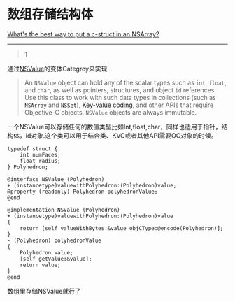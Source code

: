 # 数组存储结构体
[What's the best way to put a c-struct in an NSArray?](https://stackoverflow.com/questions/4516991/whats-the-best-way-to-put-a-c-struct-in-an-nsarray)

___



> 1

通过[NSValue](https://developer.apple.com/documentation/foundation/nsvalue)的变体Categroy来实现

> An `NSValue` object can hold any of the scalar types such as `int`, `float`, and `char`, as well as pointers, structures, and object `id` references. Use this class to work with such data types in collections (such as [`NSArray`](https://developer.apple.com/documentation/foundation/nsarray) and [`NSSet`](https://developer.apple.com/documentation/foundation/nsset)), [Key-value coding](https://developer.apple.com/library/content/documentation/General/Conceptual/DevPedia-CocoaCore/KeyValueCoding.html#//apple_ref/doc/uid/TP40008195-CH25), and other APIs that require Objective-C objects. `NSValue` objects are always immutable.

一个NSValue可以存储任何的数值类型比如Int,float,char，同样也适用于指针，结构体，id对象.这个类可以用于结合类、KVC或者其他API需要OC对象的时候。

```objc
typedef struct {
    int numFaces;
    float radius;
} Polyhedron;
 
@interface NSValue (Polyhedron)
+ (instancetype)valuewithPolyhedron:(Polyhedron)value;
@property (readonly) Polyhedron polyhedronValue;
@end
 
@implementation NSValue (Polyhedron)
+ (instancetype)valuewithPolyhedron:(Polyhedron)value
{
    return [self valueWithBytes:&value objCType:@encode(Polyhedron)];
}
- (Polyhedron) polyhedronValue
{
    Polyhedron value;
    [self getValue:&value];
    return value;
}
@end
```

数组里存储NSValue就行了
